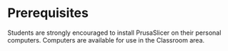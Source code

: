 # Prerequisites

Students are strongly encouraged to install PrusaSlicer on their personal computers. Computers are available for use in the Classroom area.